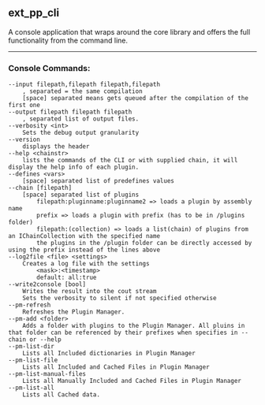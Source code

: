 ## ext_pp_cli
A console application that wraps around the core library and offers the full functionality from the command line.
______________________________________________
### Console Commands:

	--input filepath,filepath filepath,filepath
		, separated = the same compilation
		[space] separated means gets queued after the compilation of the first one
	--output filepath filepath filepath
		, separated list of output files.
	--verbosity <int>
		Sets the debug output granularity
	--version
		displays the header
	--help <chainstr>
		lists the commands of the CLI or with supplied chain, it will display the help info of each plugin.
	--defines <vars>
		[space] separated list of predefines values
	--chain [filepath]
		[space] separated list of plugins
			filepath:pluginname:pluginname2 => loads a plugin by assembly name
			prefix => loads a plugin with prefix (has to be in /plugins folder)
			filepath:(collection) => loads a list(chain) of plugins from an IChainCollection with the specified name
			the plugins in the /plugin folder can be directly accessed by using the prefix instead of the lines above
	--log2file <file> <settings>
		Creates a log file with the settings
			<mask>:<timestamp>
			default: all:true
	--write2console [bool]
		Writes the result into the cout stream
		Sets the verbosity to silent if not specified otherwise
	--pm-refresh
		Refreshes the Plugin Manager.
	--pm-add <folder>
		Adds a folder with plugins to the Plugin Manager. All pluins in that folder can be referenced by their prefixes when specifies in --chain or --help
	--pm-list-dir
		Lists all Included dictionaries in Plugin Manager
	--pm-list-file
		Lists all Included and Cached Files in Plugin Manager
	--pm-list-manual-files
		Lists all Manually Included and Cached Files in Plugin Manager
	--pm-list-all
		Lists all Cached data.